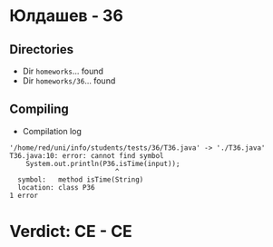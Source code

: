 # Юлдашев - 36
## Directories
- Dir `homeworks`... found
- Dir `homeworks/36`... found
## Compiling
- Compilation log
```
'/home/red/uni/info/students/tests/36/T36.java' -> './T36.java'
T36.java:10: error: cannot find symbol
    System.out.println(P36.isTime(input));
                          ^
  symbol:   method isTime(String)
  location: class P36
1 error

```
# Verdict: **CE** - CE
